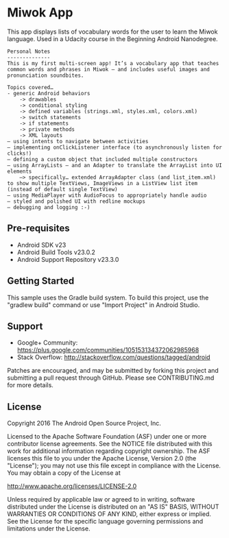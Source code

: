 Miwok App
===================================

This app displays lists of vocabulary words for the user to learn the Miwok language.
Used in a Udacity course in the Beginning Android Nanodegree.


~~~~~~~~~~~~~~~~~~~~~~~~~~~~~~~~~~~~~~~~~~~~~~~~~~~~~~~~~~~~~~~~~~~~
Personal Notes
--------------
This is my first multi-screen app! It’s a vocabulary app that teaches common words and phrases in Miwok — and includes useful images and pronunciation soundbites.

Topics covered…
- generic Android behaviors
    -> drawables
    -> conditional styling
    -> defined variables (strings.xml, styles.xml, colors.xml)
    -> switch statements
    -> if statements
    -> private methods
    -> XML layouts
— using intents to navigate between activities
— implementing onClickListener interface (to asynchronously listen for clicks!)
— defining a custom object that included multiple constructors
— using ArrayLists — and an Adapter to translate the ArrayList into UI elements
    —> specifically… extended ArrayAdapter class (and list_item.xml) to show multiple TextViews, ImageViews in a ListView list item (instead of default single TextView)
— using MediaPlayer with AudioFocus to appropriately handle audio
— styled and polished UI with redline mockups
— debugging and logging :-)
~~~~~~~~~~~~~~~~~~~~~~~~~~~~~~~~~~~~~~~~~~~~~~~~~~~~~~~~~~~~~~~~~~~~


Pre-requisites
--------------

- Android SDK v23
- Android Build Tools v23.0.2
- Android Support Repository v23.3.0

Getting Started
---------------

This sample uses the Gradle build system. To build this project, use the
"gradlew build" command or use "Import Project" in Android Studio.

Support
-------

- Google+ Community: https://plus.google.com/communities/105153134372062985968
- Stack Overflow: http://stackoverflow.com/questions/tagged/android

Patches are encouraged, and may be submitted by forking this project and
submitting a pull request through GitHub. Please see CONTRIBUTING.md for more details.

License
-------

Copyright 2016 The Android Open Source Project, Inc.

Licensed to the Apache Software Foundation (ASF) under one or more contributor
license agreements.  See the NOTICE file distributed with this work for
additional information regarding copyright ownership.  The ASF licenses this
file to you under the Apache License, Version 2.0 (the "License"); you may not
use this file except in compliance with the License.  You may obtain a copy of
the License at

http://www.apache.org/licenses/LICENSE-2.0

Unless required by applicable law or agreed to in writing, software
distributed under the License is distributed on an "AS IS" BASIS, WITHOUT
WARRANTIES OR CONDITIONS OF ANY KIND, either express or implied.  See the
License for the specific language governing permissions and limitations under
the License.

